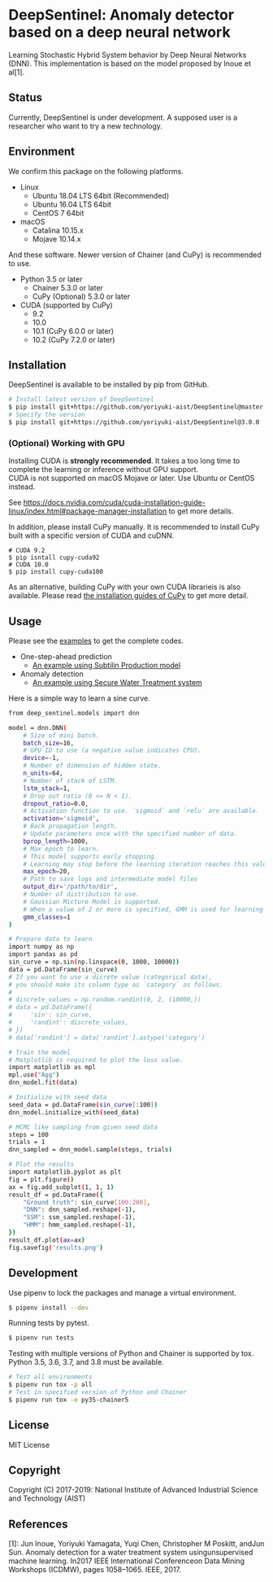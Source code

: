 # DeepSentinel:  Anomaly detector based on a deep neural network

Learning Stochastic Hybrid System behavior by Deep Neural Networks (DNN). This implementation is based on the model proposed by Inoue et al\[1\].

## Status

Currently, DeepSentinel is under development. A supposed user is a researcher who want to try a new technology.

## Environment

We confirm this package on the following platforms.

- Linux
  - Ubuntu 18.04 LTS 64bit (Recommended)
  - Ubuntu 16.04 LTS 64bit
  - CentOS 7 64bit 
- macOS
  - Catalina 10.15.x
  - Mojave 10.14.x

And these software. Newer version of Chainer (and CuPy) is recommended to use.

- Python 3.5 or later
  - Chainer 5.3.0 or later
  - CuPy (Optional) 5.3.0 or later
- CUDA (supported by CuPy)
  - 9.2
  - 10.0
  - 10.1 (CuPy 6.0.0 or later)
  - 10.2 (CuPy 7.2.0 or later)

## Installation

DeepSentinel is available to be installed by pip from GitHub.

```bash
# Install latest version of DeepSentinel
$ pip install git+https://github.com/yoriyuki-aist/DeepSentinel@master
# Specify the version
$ pip install git+https://github.com/yoriyuki-aist/DeepSentinel@3.0.0
```

### (Optional) Working with GPU

Installing CUDA is **strongly recommended**. It takes a too long time to complete the learning or inference without GPU support.  
CUDA is not supported on macOS Mojave or later. Use Ubuntu or CentOS instead.

See https://docs.nvidia.com/cuda/cuda-installation-guide-linux/index.html#package-manager-installation to get more details.

In addition, please install CuPy manually. It is recommended to install CuPy built with a specific version of CUDA and cuDNN.

```
# CUDA 9.2
$ pip isntall cupy-cuda92
# CUDA 10.0
$ pip install cupy-cuda100
```

As an alternative, building CuPy with your own CUDA librarieis is also available. Please read [the installation guides of CuPy](https://docs-cupy.chainer.org/en/stable/install.html#install-cupy-from-source) to get more detail. 

## Usage

Please see the [examples](examples) to get the complete codes.

- One-step-ahead prediction
  - [An example using Subtilin Production model](examples/subtilin)
- Anomaly detection
  - [An example using Secure Water Treatment system](examples/swat)

Here is a simple way to learn a sine curve.

```bash
from deep_sentinel.models import dnn

model = dnn.DNN(
    # Size of mini batch.
    batch_size=16,
    # GPU ID to use (a negative value indicates CPU).
    device=-1,
    # Number of dimension of hidden state.
    n_units=64,
    # Number of stack of LSTM.
    lstm_stack=1,
    # Drop out ratio (0 <= N < 1).
    dropout_ratio=0.0,
    # Activation function to use. `sigmoid` and `relu` are available.
    activation='sigmoid',
    # Back propagation length.
    # Update parameters once with the specified number of data.
    bprop_length=1000,
    # Max epoch to learn.
    # This model supports early stopping.
    # Learning may stop before the learning iteration reaches this value.
    max_epoch=20,
    # Path to save logs and intermediate model files
    output_dir='/path/to/dir',
    # Number of distribution to use.
    # Gaussian Micture Model is supported.
    # When a value of 2 or more is specified, GMM is used for learning and inference.
    gmm_classes=1
)

# Prepare data to learn
import numpy as np
import pandas as pd
sin_curve = np.sin(np.linspace(0, 1000, 10000))
data = pd.DataFrame(sin_curve)
# If you want to use a dicrete value (categorical data),
# you should make its column type as `category` as follows.
# 
# discrete_values = np.random.randint(0, 2, (10000,))
# data = pd.DataFrame({
#     'sin': sin_curve,
#     'randint': discrete_values,
# })
# data['randint'] = data['randint'].astype('category')

# Train the model
# Matplotlib is required to plot the loss value.
import matplotlib as mpl
mpl.use("Agg")
dnn_model.fit(data)

# Initialize with seed data
seed_data = pd.DataFrame(sin_curve[:100])
dnn_model.initialize_with(seed_data)

# MCMC like sampling from given seed data
steps = 100
trials = 1
dnn_sampled = dnn_model.sample(steps, trials)

# Plot the results
import matplotlib.pyplot as plt
fig = plt.figure()
ax = fig.add_subplot(1, 1, 1)
result_df = pd.DataFrame({
    "Ground truth": sin_curve[100:200],
    "DNN": dnn_sampled.reshape(-1),
    "SSM": ssm_sampled.reshape(-1),
    "HMM": hmm_sampled.reshape(-1),
})
result_df.plot(ax=ax) 
fig.savefig('results.png')
```

## Development

Use pipenv to lock the packages and manage a virtual environment.

```bash
$ pipenv install --dev
```

Running tests by pytest.

```bash
$ pipenv run tests
```

Testing with multiple versions of Python and Chainer is supported by tox.
Python 3.5, 3.6, 3.7, and 3.8 must be available.

```bash
# Test all environments
$ pipenv run tox -p all
# Test in specified version of Python and Chainer
$ pipenv run tox -e py35-chainer5
```

## License

MIT License

## Copyright

Copyright (C) 2017-2019: National Institute of Advanced Industrial Science and Technology (AIST)

## References

\[1\]: Jun Inoue, Yoriyuki Yamagata, Yuqi Chen, Christopher M Poskitt, andJun Sun.   Anomaly detection for a water treatment system usingunsupervised machine learning. In2017 IEEE International Conferenceon Data Mining Workshops (ICDMW), pages 1058–1065. IEEE, 2017.
